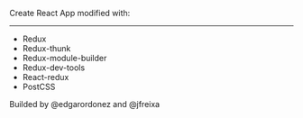 Create React App modified with:
***
* Redux
* Redux-thunk
* Redux-module-builder
* Redux-dev-tools
* React-redux
* PostCSS

Builded by @edgarordonez and @jfreixa